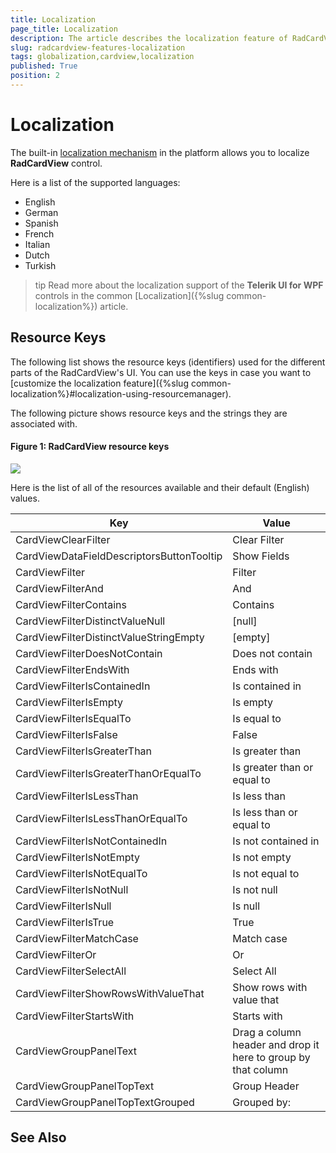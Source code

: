 ```yaml
---
title: Localization
page_title: Localization
description: The article describes the localization feature of RadCardView.
slug: radcardview-features-localization
tags: globalization,cardview,localization
published: True
position: 2
---
```


# Localization

The built-in [localization mechanism](https://docs.microsoft.com/en-us/dotnet/desktop/wpf/advanced/wpf-globalization-and-localization-overview?view=netframeworkdesktop-4.8) in the platform allows you to localize __RadCardView__ control. 

Here is a list of the supported languages:

* English            
* German          
* Spanish           
* French
* Italian              
* Dutch             
* Turkish

>tip Read more about the localization support of the __Telerik UI for WPF__ controls in the common [Localization]({%slug common-localization%}) article.

## Resource Keys

The following list shows the resource keys (identifiers) used for the different parts of the RadCardView's UI. You can use the keys in case you want to [customize the localization feature]({%slug common-localization%}#localization-using-resourcemanager).

The following picture shows resource keys and the strings they are associated with.

#### Figure 1: RadCardView resource keys
![](images/radcardview-features-localization-0.png)

Here is the list of all of the resources available and their default (English) values.

Key	|	Value
---	|	---	
CardViewClearFilter | Clear Filter
CardViewDataFieldDescriptorsButtonTooltip | Show Fields
CardViewFilter | Filter
CardViewFilterAnd | And
CardViewFilterContains | Contains
CardViewFilterDistinctValueNull | [null]
CardViewFilterDistinctValueStringEmpty | [empty]
CardViewFilterDoesNotContain | Does not contain
CardViewFilterEndsWith | Ends with
CardViewFilterIsContainedIn | Is contained in
CardViewFilterIsEmpty | Is empty 
CardViewFilterIsEqualTo | Is equal to
CardViewFilterIsFalse | False
CardViewFilterIsGreaterThan | Is greater than
CardViewFilterIsGreaterThanOrEqualTo | Is greater than or equal to
CardViewFilterIsLessThan | Is less than
CardViewFilterIsLessThanOrEqualTo | Is less than or equal to
CardViewFilterIsNotContainedIn | Is not contained in
CardViewFilterIsNotEmpty | Is not empty
CardViewFilterIsNotEqualTo | Is not equal to
CardViewFilterIsNotNull | Is not null
CardViewFilterIsNull | Is null
CardViewFilterIsTrue | True
CardViewFilterMatchCase | Match case
CardViewFilterOr | Or
CardViewFilterSelectAll | Select All
CardViewFilterShowRowsWithValueThat | Show rows with value that
CardViewFilterStartsWith | Starts with
CardViewGroupPanelText | Drag a column header and drop it here to group by that column
CardViewGroupPanelTopText | Group Header
CardViewGroupPanelTopTextGrouped | Grouped by:

## See Also